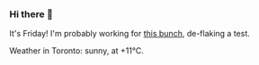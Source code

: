 ### Hi there :wave:

It's Friday! I'm probably working for [this bunch](https://github.com/kohofinancial), de-flaking a test.

Weather in Toronto: sunny, at +11°C.
